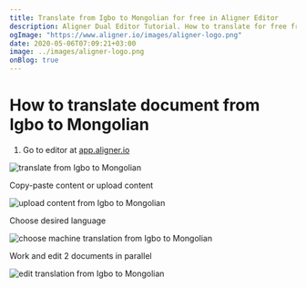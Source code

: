 ```yaml
---
title: Translate from Igbo to Mongolian for free in Aligner Editor
description: Aligner Dual Editor Tutorial. How to translate for free from Igbo to Mongolian. Aligner is multilingual document management platform. 
ogImage: "https://www.aligner.io/images/aligner-logo.png"
date: 2020-05-06T07:09:21+03:00
image: ../images/aligner-logo.png
onBlog: true
---
```


# How to translate document from Igbo to Mongolian

1. Go to editor at [app.aligner.io](https://app.aligner.io "Aligner App web page")

![translate from Igbo to Mongolian](../aligner-blank-editor.png "translate from Igbo to Mongolian")

Copy-paste content or upload content

![upload content from Igbo to Mongolian](../aligner-uploaded-document.png "upload content from Igbo to Mongolian")

Choose desired language

![choose machine translation from Igbo to Mongolian](../aligner-language-dropdown.png "choose machine translation from Igbo to Mongolian")

Work and edit 2 documents in parallel

![edit translation from Igbo to Mongolian](../aligner-double-sitded-editor.png "edit translation from Igbo to Mongolian")

